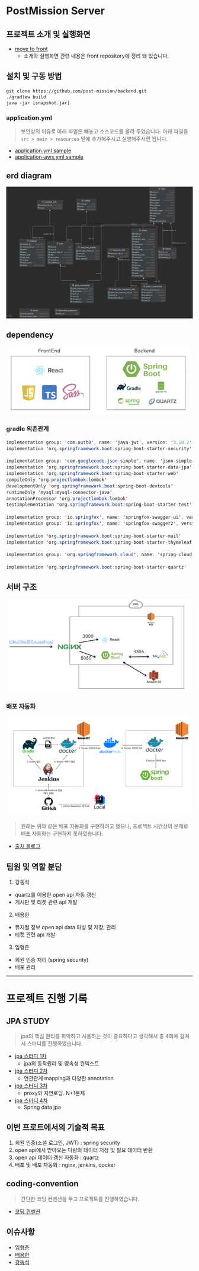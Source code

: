 # PostMission Server

## 프로젝트 소개 및 실행화면

* [move to front](https://github.com/post-mission/frontend)
  * 소개와 실행화면 관련 내용은 front repository에 정리 돼 있습니다.

## 설치 및 구동 방법

```
git clone https://github.com/post-mission/backend.git
./gradlew build
java -jar [snapshot.jar]
```

### application.yml

> 보안상의 이유로 아래 파일은 빼놓고 소스코드를 올려 두었습니다. 아래 파일을 `src > main > resources` 밑에 추가해주시고 실행해주시면 됩니다.

* [application.yml sample](./files/application-yml.md)
* [application-aws.yml sample](./files/application-aws-yml.md)

## erd diagram

![erd](./files/erd.png)

## dependency

![dependency](./files/dependency.png)

### gradle 의존관계

```java
implementation group: 'com.auth0', name: 'java-jwt', version: '3.18.2'
implementation 'org.springframework.boot:spring-boot-starter-security'

implementation group: 'com.googlecode.json-simple', name: 'json-simple', version: '1.1.1'
implementation 'org.springframework.boot:spring-boot-starter-data-jpa'
implementation 'org.springframework.boot:spring-boot-starter-web'
compileOnly 'org.projectlombok:lombok'
developmentOnly 'org.springframework.boot:spring-boot-devtools'
runtimeOnly 'mysql:mysql-connector-java'
annotationProcessor 'org.projectlombok:lombok'
testImplementation 'org.springframework.boot:spring-boot-starter-test'

implementation group: 'io.springfox', name: 'springfox-swagger-ui', version: '2.9.2'
implementation group: 'io.springfox', name: 'springfox-swagger2', version: '2.9.2'

implementation 'org.springframework.boot:spring-boot-starter-mail'
implementation 'org.springframework.boot:spring-boot-starter-thymeleaf'

implementation group: 'org.springframework.cloud', name: 'spring-cloud-starter-aws', version: '2.2.1.RELEASE'

implementation 'org.springframework.boot:spring-boot-starter-quartz'
``` 

## 서버 구조

![server](./files/architecture.png)

### 배포 자동화

![이미지](./files/structure.png)

> 원래는 위와 같은 배포 자동화를 구현하려고 했으나, 프로젝트 시간상의 문제로 배포 자동화는 구현하지 못하였습니다.

* [출처 블로그](https://velog.io/@haeny01/AWS-Jenkins%EB%A5%BC-%ED%99%9C%EC%9A%A9%ED%95%9C-Docker-x-SpringBoot-CICD-%EA%B5%AC%EC%B6%95)

## 팀원 및 역할 분담

1. 강동석

* quartz를 이용한 open api 자동 갱신 
* 게시판 및 티켓 관련 api 개발

2. 배용한

* 뮤지컬 정보 open api data 파싱 및 저장, 관리
* 티켓 관련 api 개발

3. 임형준

* 회원 인증 처리 (spring security)
* 배포 관리

___

# 프로젝트 진행 기록

## JPA STUDY

> jpa의 핵심 원리를 파악하고 사용하는 것이 중요하다고 생각해서 총 4회에 걸쳐서 스터디를 진행하였습니다.

* [jpa 스터디 1차](./files/jpa-study-1차.md)
  * jpa의 동작원리 및 영속성 컨텍스트
* [jpa 스터디 2차](./files/jpa-study-2차.md)
  * 연관관계 mapping과 다양한 annotation
* [jpa 스터디 3차](./files/jpa-study-3차.md)
  * proxy와 지연로딩. N+1문제
* [jpa 스터디 4차](./files/jpa-study-4차.md)
  * Spring data jpa

## 이번 프로트에서의 기술적 목표

1. 회원 인증(소셜 로그인, JWT) : spring security
2. open api에서 받아오는 다량의 데이터 저장 및 필요 데이터 반환
3. open api 데이터 갱신 자동화 : quartz
4. 배포 및 배포 자동화 : nginx, jenkins, docker

## coding-convention

> 간단한 코딩 컨벤션을 두고 프로젝트를 진행하였습니다.

* [코딩 컨벤션](./backend-convention.md)

## 이슈사항

* [임형준](./files/ims.md)
* [배용한](./files/byh.md)
* [강동석](./files/.md)
